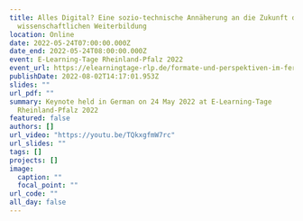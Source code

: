```yaml
---
title: Alles Digital? Eine sozio-technische Annäherung an die Zukunft der
  wissenschaftlichen Weiterbildung
location: Online
date: 2022-05-24T07:00:00.000Z
date_end: 2022-05-24T08:00:00.000Z
event: E-Learning-Tage Rheinland-Pfalz 2022
event_url: https://elearningtage-rlp.de/formate-und-perspektiven-im-fernstudium/
publishDate: 2022-08-02T14:17:01.953Z
slides: ""
url_pdf: ""
summary: Keynote held in German on 24 May 2022 at E-Learning-Tage
  Rheinland-Pfalz 2022
featured: false
authors: []
url_video: "https://youtu.be/TQkxgfmW7rc"
url_slides: ""
tags: []
projects: []
image:
  caption: ""
  focal_point: ""
url_code: ""
all_day: false
---
```

